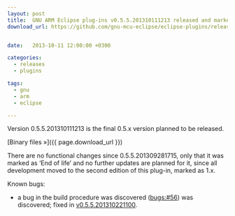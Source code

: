 ```yaml
---
layout: post
title:  GNU ARM Eclipse plug-ins v0.5.5.201310111213 released and marked ‘End of life’
download_url: https://github.com/gnu-mcu-eclipse/eclipse-plugins/releases/tag/v0.5.5-201310111213


date:   2013-10-11 12:00:00 +0300

categories:
  - releases
  - plugins

tags:
  - gnu
  - arm
  - eclipse

---
```


Version 0.5.5.201310111213 is the final 0.5.x version planned to be released.

[Binary files »]({{ page.download_url }})

There are no functional changes since 0.5.5.201309281715, only that it was marked as ‘End of life’ and no further updates are planned for it, since all development moved to the second edition of this plug-in, marked as 1.x.

Known bugs:

- a bug in the build procedure was discovered ([bugs:#56](https://sourceforge.net/p/gnuarmeclipse/bugs/56/)) was discovered; fixed in [v0.5.5.201310221100](https://github.com/gnu-mcu-eclipse/eclipse-plugins/wiki/Release-v0.5.5.201310221100).
